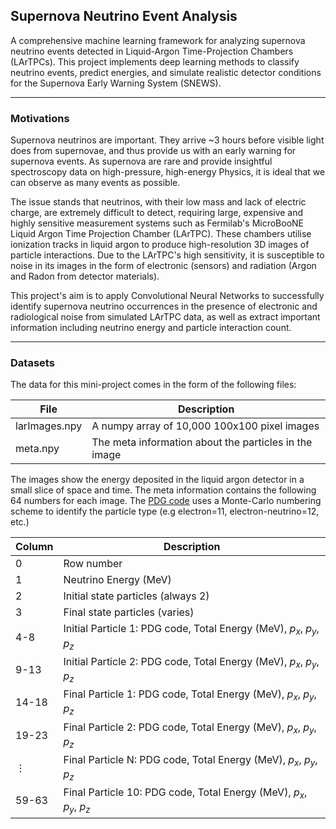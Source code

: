 ## Supernova Neutrino Event Analysis

A comprehensive machine learning framework for analyzing supernova neutrino events detected in Liquid-Argon Time-Projection Chambers (LArTPCs). This project implements deep learning methods to classify neutrino events, predict energies, and simulate realistic detector conditions for the Supernova Early Warning System (SNEWS).

---

### Motivations

Supernova neutrinos are important. They arrive ~3 hours before visible light does from supernovae, and thus provide us with an early warning for supernova events. As supernova are rare and provide insightful spectroscopy data on high-pressure, high-energy Physics, it is ideal that we can observe as many events as possible. 

The issue stands that neutrinos, with their low mass and lack of electric charge, are extremely difficult to detect, requiring large, expensive and highly sensitive measurement systems such as Fermilab's MicroBooNE Liquid Argon Time Projection Chamber (LArTPC). These chambers utilise ionization tracks in liquid argon to produce high-resolution 3D images of particle interactions. Due to the LArTPC's high sensitivity, it is susceptible to noise in its images in the form of electronic (sensors) and radiation (Argon and Radon from detector materials). 

This project's aim is to apply Convolutional Neural Networks to successfully identify supernova neutrino occurrences in the presence of electronic and radiological noise from simulated LArTPC data, as well as extract important information including neutrino energy and particle interaction count.

---


### Datasets

The data for this mini-project comes in the form of the following files:

| File | Description |
| ----------- | ----------- |
| larImages.npy | A numpy array of 10,000 100x100 pixel images |
| meta.npy | The meta information about the particles in the image |

The images show the energy deposited in the liquid argon detector in a small slice of space and time. The meta information contains the following 64 numbers for each image. The [PDG code](https://pdg.lbl.gov/2019/reviews/rpp2019-rev-monte-carlo-numbering.pdf) uses a Monte-Carlo numbering scheme to identify the particle type (e.g electron=11, electron-neutrino=12, etc.)

| Column | Description |
| ----------- | ----------- |
| 0 | Row number |
| 1 | Neutrino Energy (MeV) |
| 2 | Initial state particles (always 2) |
| 3 | Final state particles (varies) |
| 4-8 | Initial Particle 1: PDG code, Total Energy (MeV), $p_x$, $p_y$, $p_z$ | 
| 9-13 | Initial Particle 2: PDG code, Total Energy (MeV), $p_x$, $p_y$, $p_z$ |
| 14-18 | Final Particle 1: PDG code, Total Energy (MeV), $p_x$, $p_y$, $p_z$ | 
| 19-23 | Final Particle 2: PDG code, Total Energy (MeV), $p_x$, $p_y$, $p_z$ |
| $\vdots$ | Final Particle N: PDG code, Total Energy (MeV), $p_x$, $p_y$, $p_z$ |
| 59-63 | Final Particle 10: PDG code, Total Energy (MeV), $p_x$, $p_y$, $p_z$ |
